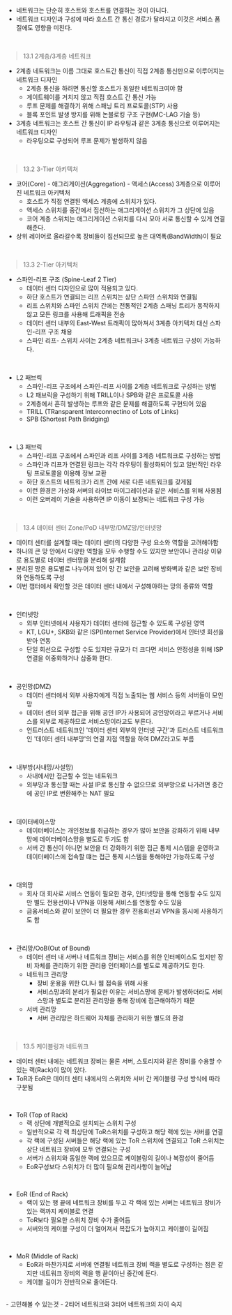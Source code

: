 - 네트워크는 단순히 호스트와 호스트를 연결하는 것이 아니다.
 - 네트워크 디자인과 구성에 따라 호스트 간 통신 경로가 달라지고 이것은 서비스 품질에도 영향을 미친다.

 <br>

 >13.1 2계층/3계층 네트워크
  - 2계층 네트워크는 이름 그대로 호스트간 통신이 직접 2계층 통신만으로 이루어지는 네트워크 디자인
    - 2계층 통신을 하려면 통신할 호스트가 동일한 네트워크여야 함
    - 게이트웨이를 거치지 않고 직접 호스트 간 통신 가능
    - 루프 문제를 해결하기 위해 스패닝 트리 프로토콜(STP) 사용
    - 블록 포인트 발생 방지를 위해 논블로킹 구조 구현(MC-LAG 기술 등)
  - 3계층 네트워크는 호스트 간 통신이 IP 라우팅과 같은 3계층 통신으로 이루어지는 네트워크 디자인
    - 라우팅으로 구성되어 루프 문제가 발생하지 않음
  
<br>

 >13.2 3-Tier 아키텍처
  - 코어(Core) - 애그리게이션(Aggregation) - 액세스(Access) 3계층으로 이루어진 네트워크 아키텍처
    - 호스트가 직접 연결된 액세스 계층에 스위치가 있다.
    - 액세스 스위치를 중간에서 집선하는 애그리게이션 스위치가 그 상단에 있음
    - 코어 계층 스위치는 애그리게이션 스위치를 다시 모아 서로 통신할 수 있게 연결해준다.
  - 상위 레이어로 올라갈수록 장비들이 집선되므로 높은 대역폭(BandWidth)이 필요

<br>

 >13.3 2-Tier 아키텍처
  - 스파인-리프 구조 (Spine-Leaf 2 Tier)
    - 데이터 센터 디자인으로 많이 적용되고 있다.
    - 하단 호스트가 연결되는 리프 스위치는 상단 스파인 스위치와 연결됨
    - 리프 스위치와 스파인 스위치 간에는 전통적인 2계층 스패닝 트리가 동작하지 않고 모든 링크를 사용해 트래픽을 전송
    - 데이터 센터 내부의 East-West 트래픽이 많아져서 3계층 아키텍처 대신 스파인-리프 구조 채용
    - 스파인 리프- 스위치 사이는 2계층 네트워크나 3계층 네트워크 구성이 가능하다.

<br>

  - L2 패브릭
    - 스파인-리프 구조에서 스파인-리프 사이를 2계층 네트워크로 구성하는 방법
    - L2 패브릭을 구성하기 위해 TRILL이나 SPB와 같은 프로토콜 사용
    - 2계층에서 흔히 발생하는 루프와 같은 문제를 해결하도록 구현되어 있음
    - TRILL (TRansparent Interconnectino of Lots of Links)
    - SPB (Shortest Path Bridging)


<br>

  - L3 패브릭
    - 스파인-리프 구조에서 스파인과 리프 사이를 3계층 네트워크로 구성하는 방법
    - 스파인과 리프가 연결된 링크는 각각 라우팅이 활성화되어 있고 일반적인 라우팅 프로토콜을 이용해 정보 교환
    - 하단 호스트의 네트워크가 리프 간에 서로 다른 네트워크를 갖게됨
    - 이런 환경은 가상화 서버의 라이브 마이그레이션과 같은 서비스를 위해 사용됨
    - 이런 오버레이 기술을 사용하면 IP 이동이 보장되는 네트워크 구성 가능

<br>

 >13.4 데이터 센터 Zone/PoD 내부망/DMZ망/인터넷망
  - 데이터 센터를 설계할 때는 데이터 센터의 다양한 구성 요소와 역할을 고려해야함
  - 하나의 큰 망 안에서 다양한 역할을 모두 수행할 수도 있지만 보안이나 관리상 이유로 용도별로 데이터 센터망을 분리해 설계함
  - 분리된 망은 용도별로 나누어져 있어 망 간 보안을 고려해 방화벽과 같은 보안 장비와 연동하도록 구성
  - 이번 챕터에서 확인할 것은 데이터 센터 내에서 구성해야하는 망의 종류와 역할

<br>

  - 인터넷망
    - 외부 인터넷에서 사용자가 데이터 센터에 접근할 수 있도록 구성된 영역
    - KT, LGU+, SKB와 같은 ISP(Internet Service Provider)에서 인터넷 회선을 받아 연동
    - 단일 회선으로 구성할 수도 있지만 규모가 더 크다면 서비스 안정성을 위해 ISP 연결을 이중화하거나 삼중화 한다.

<br>

  - 공인망(DMZ)
    - 데이터 센터에서 외부 사용자에게 직접 노출되는 웹 서비스 등의 서버들이 모인 망
    - 데이터 센터 외부 접근을 위해 공인 IP가 사용되어 공인망이라고 부르거나 서비스를 외부로 제공하므로 서비스망이라고도 부른다.
    - 언트러스트 네트워크인 '데이터 센터 외부의 인터넷 구간'과 트러스트 네트워크인 '데이터 센터 내부망'의 연결 지점 역할을 하여 DMZ라고도 부름

<br>

  - 내부방(사내망/사설망)
    - 사내에서만 접근할 수 있는 네트워크
    - 외부망과 통신할 때는 사설 IP로 통신할 수 없으므로 외부망으로 나가려면 중간에 공인 IP로 변환해주는 NAT 필요

<br>

  - 데이터베이스망
    - 데이터베이스는 개인정보를 취급하는 경우가 많아 보안을 강화하기 위해 내부망에 데이터베이스망을 별도로 두기도 함
    - 서버 간 통신이 아니면 보안을 더 강화하기 위한 접근 통제 시스템을 운영하고 데이터베이스에 접속할 떄는 접근 통제 시스템을 통해야만 가능하도록 구성

<br>

  - 대외망
    - 회사 대 회사로 서비스 연동이 필요한 경우, 인터넷망을 통해 연동할 수도 있지만 별도 전용선이나 VPN을 이용해 서비스를 연동할 수도 있음
    - 금융서비스와 같이 보안이 더 필요한 경우 전용회선과 VPN을 동시에 사용하기도 함

<br>

  - 관리망/OoB(Out of Bound)
    - 데이터 센터 내 서버나 네트워크 장비는 서비스를 위한 인터페이스도 있지만 장비 자체를 관리하기 위한 관리용 인터페이스를 별도로 제공하기도 한다.
    - 네트워크 관리망
      - 장비 운용을 위한 CLI나 웹 접속을 위해 사용
      - 서비스망과의 분리가 필요한 이유는 서비스망에 문제가 발생하더라도 서비스망과 별도로 분리된 관리망을 통해 장비에 접근해야하기 때문
    - 서버 관리망
      - 서버 관리망은 하드웨어 자체를 관리하기 위한 별도의 환경

<br>

 >13.5 케이블링과 네트워크

  - 데이터 센터 내에는 네트워크 장비는 물론 서버, 스토리지와 같은 장비를 수용할 수 있는 랙(Rack)이 많이 있다.
  - ToR과 EoR은 데이터 센터 내에서의 스위치와 서버 간 케이블링 구성 방식에 따라 구분됨

<br>

  - ToR (Top of Rack)
    - 랙 상단에 개별적으로 설치되는 스위치 구성
    - 일반적으로 각 랙 최상단에 ToR스위치를 구성하고 해당 랙에 있는 서버를 연결
    - 각 랙에 구성된 서버들은 해당 랙에 있는 ToR 스위치에 연결되고 ToR 스위치는 상단 네트워크 장비에 모두 연결되는 구성
    - 서버가 스위치와 동일한 랙에 있으므로 케이블링의 길이나 복잡성이 줄어듬
    - EoR구성보다 스위치가 더 많이 필요해 관리사항이 늘어남

<br>

  - EoR (End of Rack)
    - 랙이 있는 행 끝에 네트워크 장비를 두고 각 랙에 있는 서버는 네트워크 장비가 있는 랙까지 케이블로 연결
    - ToR보다 필요한 스위치 장비 수가 줄어듬
    - 서버와의 케이블 구성이 더 멀어져서 복잡도가 높아지고 케이블이 길어짐

<br>

  - MoR (Middle of Rack)
    - EoR과 마찬가지로 서버에 연결될 네트워크 장비 랙을 별도로 구성하는 점은 같지만 네트워크 장비의 랙을 행 끝이아닌 중간에 둔다.
    - 케이블 길이가 전반적으로 줄어든다.

<br>
- 고민해볼 수 있는것
  - 2티어 네트워크와 3티어 네트워크의 차이 숙지

<br>